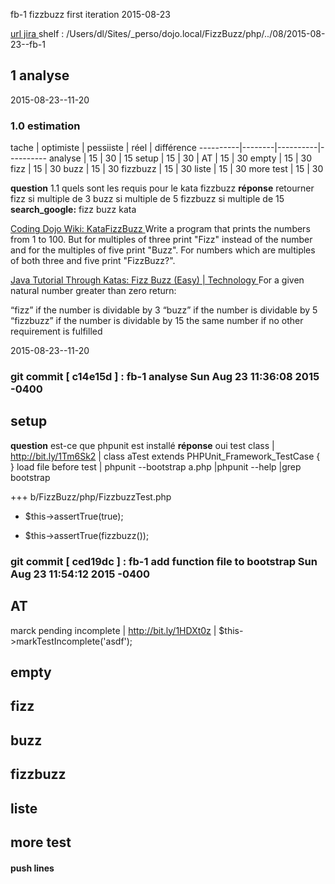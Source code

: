  fb-1 fizzbuzz first iteration 2015-08-23

[ url jira ](https://touspourun.atlassian.net/browse/fb-1)
shelf : /Users/dl/Sites/_perso/dojo.local/FizzBuzz/php/../08/2015-08-23--fb-1

## 1 analyse
  2015-08-23--11-20

### 1.0 estimation

  tache     | optimiste | pessiiste | réel | différence
  ----------|--------|----------|----------
  analyse   | 15     | 30       | 15
  setup   | 15     | 30       |
  AT     | 15     | 30
  empty     | 15     | 30
  fizz      | 15     | 30
  buzz    | 15     | 30
  fizzbuzz   | 15     | 30
  liste   | 15     | 30
  more test   | 15     | 30

__question__ 1.1 quels sont les requis pour le kata fizzbuzz __réponse__ retourner fizz si multiple de 3 buzz si multiple de 5 fizzbuzz si multiple de 15
  __search_google:__ fizz buzz kata

[ Coding Dojo Wiki: KataFizzBuzz ](http://codingdojo.org/cgi-bin/index.pl?KataFizzBuzz)
Write a program that prints the numbers from 1 to 100. But for multiples of three print "Fizz" instead of the number and for the multiples of five print "Buzz". For numbers which are multiples of both three and five print "FizzBuzz?".

[ Java Tutorial Through Katas: Fizz Buzz (Easy) | Technology ](http://technologyconversations.com/2014/03/12/java-tutorial-through-katas-fizz-buzz-easy/)
For a given natural number greater than zero return:

“fizz” if the number is dividable by 3
“buzz” if the number is dividable by 5
“fizzbuzz” if the number is dividable by 15
the same number if no other requirement is fulfilled

  2015-08-23--11-20
### git commit [ c14e15d ] :  fb-1 analyse  Sun Aug 23 11:36:08 2015 -0400

## setup
__question__ est-ce que phpunit est installé __réponse__ oui
test class  |  http://bit.ly/1Tm6Sk2  |  class aTest extends PHPUnit_Framework_TestCase { }
load file before test | phpunit --bootstrap a.php |phpunit --help |grep bootstrap

+++ b/FizzBuzz/php/FizzbuzzTest.php
-    $this->assertTrue(true);
+    $this->assertTrue(fizzbuzz());
### git commit [ ced19dc ] :  fb-1 add function file to bootstrap  Sun Aug 23 11:54:12 2015 -0400
##  AT

marck pending incomplete  |  http://bit.ly/1HDXt0z  |  $this->markTestIncomplete('asdf');


##  empty
##  fizz
##  buzz
##  fizzbuzz
##  liste
##  more test


#### push lines ####
